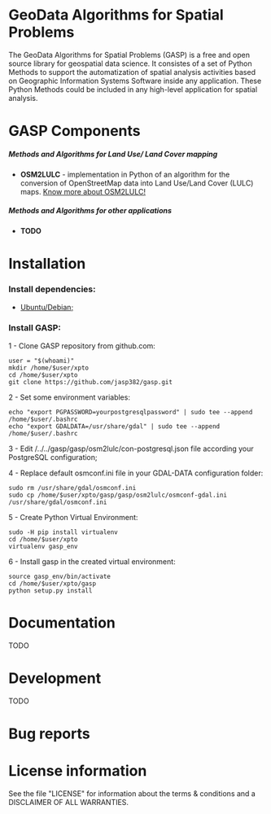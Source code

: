 GeoData Algorithms for Spatial Problems
====================

The GeoData Algorithms for Spatial Problems (GASP) is a free and open source library for geospatial data science.
It consistes of a set of Python Methods to support the automatization of spatial analysis activities based on Geographic Information Systems Software inside any application. These Python Methods could be included in any high-level application for spatial analysis.


GASP Components
====================
##### Methods and Algorithms for Land Use/ Land Cover mapping #####

- **OSM2LULC** - implementation in Python of an algorithm for the conversion of OpenStreetMap data into Land Use/Land Cover (LULC) maps. [Know more about OSM2LULC!](/gasp/osm2lulc/)

##### Methods and Algorithms for other applications #####

- **TODO**

Installation
====================

### Install dependencies: ###
	
- [Ubuntu/Debian;](/doc/DOC_DEBIAN.md)

### Install GASP: ###

1 - Clone GASP repository from github.com:

	user = "$(whoami)"
	mkdir /home/$user/xpto
	cd /home/$user/xpto
	git clone https://github.com/jasp382/gasp.git

2 - Set some environment variables:

	echo "export PGPASSWORD=yourpostgresqlpassword" | sudo tee --append /home/$user/.bashrc
	echo "export GDALDATA=/usr/share/gdal" | sudo tee --append /home/$user/.bashrc

3 - Edit /../../gasp/gasp/osm2lulc/con-postgresql.json file according your PostgreSQL configuration;

4 - Replace default osmconf.ini file in your GDAL-DATA configuration folder:

	sudo rm /usr/share/gdal/osmconf.ini
	sudo cp /home/$user/xpto/gasp/gasp/osm2lulc/osmconf-gdal.ini /usr/share/gdal/osmconf.ini

5 - Create Python Virtual Environment:

	sudo -H pip install virtualenv
	cd /home/$user/xpto
	virtualenv gasp_env

6 - Install gasp in the created virtual environment:

	source gasp_env/bin/activate
	cd /home/$user/xpto/gasp
	python setup.py install

Documentation
====================
TODO

Development
====================
TODO

Bug reports
====================

License information
====================

See the file \"LICENSE\" for information about the terms & conditions and a DISCLAIMER OF ALL WARRANTIES.